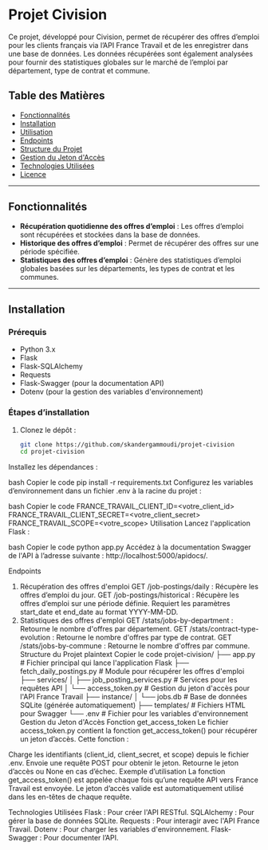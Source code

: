 # Projet Civision

Ce projet, développé pour Civision, permet de récupérer des offres d’emploi pour les clients français via l’API France Travail et de les enregistrer dans une base de données. Les données récupérées sont également analysées pour fournir des statistiques globales sur le marché de l’emploi par département, type de contrat et commune.

## Table des Matières
- [Fonctionnalités](#fonctionnalités)
- [Installation](#installation)
- [Utilisation](#utilisation)
- [Endpoints](#endpoints)
- [Structure du Projet](#structure-du-projet)
- [Gestion du Jeton d'Accès](#gestion-du-jeton-daccès)
- [Technologies Utilisées](#technologies-utilisées)
- [Licence](#licence)

---

## Fonctionnalités

- **Récupération quotidienne des offres d’emploi** : Les offres d’emploi sont récupérées et stockées dans la base de données.
- **Historique des offres d’emploi** : Permet de récupérer des offres sur une période spécifiée.
- **Statistiques des offres d’emploi** : Génère des statistiques d’emploi globales basées sur les départements, les types de contrat et les communes.

---

## Installation

### Prérequis
- Python 3.x
- Flask
- Flask-SQLAlchemy
- Requests
- Flask-Swagger (pour la documentation API)
- Dotenv (pour la gestion des variables d'environnement)

### Étapes d’installation
1. Clonez le dépôt :
   ```bash
   git clone https://github.com/skandergammoudi/projet-civision
   cd projet-civision
Installez les dépendances :

bash
Copier le code
pip install -r requirements.txt
Configurez les variables d’environnement dans un fichier .env à la racine du projet :

bash
Copier le code
FRANCE_TRAVAIL_CLIENT_ID=<votre_client_id>
FRANCE_TRAVAIL_CLIENT_SECRET=<votre_client_secret>
FRANCE_TRAVAIL_SCOPE=<votre_scope>
Utilisation
Lancez l'application Flask :

bash
Copier le code
python app.py
Accédez à la documentation Swagger de l'API à l’adresse suivante : http://localhost:5000/apidocs/.

Endpoints
1. Récupération des offres d'emploi
GET /job-postings/daily : Récupère les offres d’emploi du jour.
GET /job-postings/historical : Récupère les offres d’emploi sur une période définie. Requiert les paramètres start_date et end_date au format YYYY-MM-DD.
2. Statistiques des offres d'emploi
GET /stats/jobs-by-department : Retourne le nombre d'offres par département.
GET /stats/contract-type-evolution : Retourne le nombre d'offres par type de contrat.
GET /stats/jobs-by-commune : Retourne le nombre d'offres par commune.
Structure du Projet
plaintext
Copier le code
projet-civision/
├── app.py                 # Fichier principal qui lance l'application Flask
├── fetch_daily_postings.py # Module pour récupérer les offres d'emploi
├── services/
│   ├── job_posting_services.py # Services pour les requêtes API
│   └── access_token.py         # Gestion du jeton d'accès pour l'API France Travail
├── instance/
│   └── jobs.db             # Base de données SQLite (générée automatiquement)
├── templates/              # Fichiers HTML pour Swagger
└── .env                    # Fichier pour les variables d'environnement
Gestion du Jeton d'Accès
Fonction get_access_token
Le fichier access_token.py contient la fonction get_access_token() pour récupérer un jeton d’accès. Cette fonction :

Charge les identifiants (client_id, client_secret, et scope) depuis le fichier .env.
Envoie une requête POST pour obtenir le jeton.
Retourne le jeton d’accès ou None en cas d’échec.
Exemple d’utilisation
La fonction get_access_token() est appelée chaque fois qu’une requête API vers France Travail est envoyée. Le jeton d’accès valide est automatiquement utilisé dans les en-têtes de chaque requête.

Technologies Utilisées
Flask : Pour créer l'API RESTful.
SQLAlchemy : Pour gérer la base de données SQLite.
Requests : Pour interagir avec l'API France Travail.
Dotenv : Pour charger les variables d'environnement.
Flask-Swagger : Pour documenter l’API.